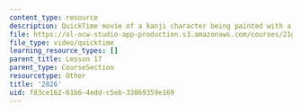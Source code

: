 ```yaml
---
content_type: resource
description: QuickTime movie of a kanji character being painted with a brush.
file: https://ol-ocw-studio-app-production.s3.amazonaws.com/courses/21g-504-japanese-iv-spring-2009/f83ce16261b64eddc5eb33069359e169_2826.mov
file_type: video/quicktime
learning_resource_types: []
parent_title: Lesson 17
parent_type: CourseSection
resourcetype: Other
title: '2826'
uid: f83ce162-61b6-4edd-c5eb-33069359e169
---
```

